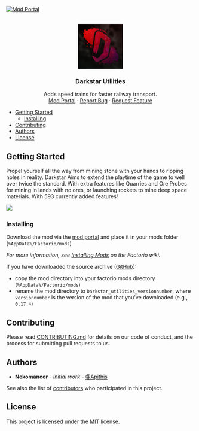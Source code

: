 [![Mod Portal][shild-i-download]][mod-portal]

<br />
<div align="center">
  <a href="https://github.com/Apithis/Darkstar-Utilities/">
    <img align="center" src="https://github.com/Apithis/Darkstar-Utilities/blob/master/thumbnail.png" alt="Logo" width="120" height="120">
  </a>

  <h3 align="center">Darkstar Utilities</h3>

  <p align="center">
    Adds speed trains for faster railway transport.
    <br />
    <a href="https://mods.factorio.com/mod/Darkstar_utilities">Mod Portal</a>
    ·
    <a href="/issues/new">Report Bug</a>
    ·
    <a href="/issues/new">Request Feature</a>
  </p>
</div>

- [Getting Started](#getting-started)
  * [Installing](#installing)
- [Contributing](#contributing)
- [Authors](#authors)
- [License](#license)

## Getting Started

Propel yourself all the way from mining stone with your hands to ripping holes in reality. Darkstar Aims to extend the playtime of the game to well over twice the standard. With extra features like Quarries and Ore Probes for mining in lands with no ores, or launching rockets to mine deep space materials. With 593 currently added features!

![][image]

### Installing

Download the mod via the [mod portal][mod-portal] and place it in your mods folder (`%AppData%/Factorio/mods`)

_For more information, see [Installing Mods][Installing-Mods] on the Factorio wiki._

If you have downloaded the source archive ([GitHub][github]):

- copy the mod directory into your factorio mods directory (`%AppData%/Factorio/mods`)
- rename the mod directory to `Darkstar_utilities_versionnumber`, where `versionnumber` is the version of the mod that you've downloaded (e.g., `0.17.4`)

## Contributing

Please read [CONTRIBUTING.md](CONTRIBUTING.md) for details on our code of conduct, and the process for submitting pull requests to us.

## Authors

* **Nekomancer** - *Initial work* - [@Apithis](https://GitHub.com/Apithis)

See also the list of [contributors](CONTRIBUTORS.md) who participated in this project.

## License

This project is licensed under the [MIT](https://opensource.org/licenses/MIT) license.

[shild-i-download]: https://img.shields.io/badge/Visit-Mod%20Portal-orange?style=flat-square
[shild-i-gitlab]: https://img.shields.io/badge/Visit-GitLab-orange?style=flat-square
[mod-portal]: https://mods.factorio.com/mod/Darkstar_utilities
[github]: https://github.com/Apithis/Darkstar-Utilities
[image]: /
[Installing-Mods]: https://wiki.factorio.com/index.php?title=Installing_Mods
